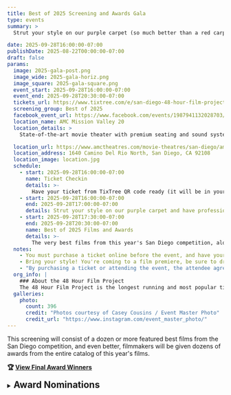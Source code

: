 ```yaml
---
title: Best of 2025 Screening and Awards Gala
type: events
summary: >
  Strut your style on our purple carpet (so much better than a red carpet!) ...and have professional photos taken at our Hollywood style step-and-repeat before heading into a theater packed with the very best of our 48 hour filmmakers... and friends, fans of the 48.

date: 2025-09-28T16:00:00-07:00
publishDate: 2025-08-22T00:00:00-07:00
draft: false
params:
  image: 2025-gala-post.png
  image_wide: 2025-gala-horiz.png
  image_square: 2025-gala-square.png
  event_start: 2025-09-28T16:00:00-07:00
  event_end: 2025-09-28T20:30:00-07:00
  tickets_url: https://www.tixtree.com/e/san-diego-48-hour-film-project-2025-best-of-san-diego-screening-and-awards-gala-091a8e4846ab
  screening_group: Best of 2025
  facebook_event_url: https://www.facebook.com/events/1987941132028703/
  location_name: AMC Mission Valley 20
  location_details: >
    State-of-the-art movie theater with premium seating and sound systems. Located in the heart of Mission Valley with easy access from I-8 and I-15.

  location_url: https://www.amctheatres.com/movie-theatres/san-diego/amc-mission-valley-20
  location_address: 1640 Camino Del Rio North, San Diego, CA 92108
  location_image: location.jpg
  schedule:
    - start: 2025-09-28T16:00:00-07:00
      name: Ticket Checkin
      details: >-
        Have your ticket from TixTree QR code ready (it will be in your email after purchase). There will be no on-site ticket sales, you must order online.
    - start: 2025-09-28T16:00:00-07:00
      end: 2025-09-28T17:00:00-07:00
      details: Strut your style on our purple carpet and have professional photos taken at our Hollywood style step-and-repeat
    - start: 2025-09-28T17:30:00-07:00
      end: 2025-09-28T20:30:00-07:00
      name: Best of 2025 Films and Awards
      details: >-
        The very best films from this year's San Diego competition, along with dozens of awards
  notes:
    - You must purchase a ticket online before the event, and have your emailed QR code ready. There will be no on-site ticket sales.
    - Bring your style! You're coming to a film premiere, be sure to dress to impress.
    - "By purchasing a ticket or attending the event, the attendee agrees to the [Attendee Terms](/attendee-terms/)"
  org_info: |
    ### About the 48 Hour Film Project
    The 48 Hour Film Project is the longest running and most popular timed filmmaking competition. Teams have just 48 hours to write, shoot, edit and score a short film. All films are screened in a real theater and compete for awards and recognition.
  galleries:
    photo:
      count: 396
      credit: "Photos courtesy of Casey Cousins / Event Master Photo"
      credit_url: "https://www.instagram.com/event_master_photo/"
---
```

This screening will consist of a dozen or more featured best films from the San Diego competition, and even better, filmmakers will be given dozens of awards from the entire catalog of this year's films.

**🏆 [View Final Award Winners](/competition-summary/2025/)**

<details>
<summary><h2 style="display: inline; cursor: pointer;">Award Nominations</h2></summary>

<div class="awards-box">

**The following nominees were selected for this year's awards**

### Best Cinematography

- **Will Severson, Sean McDannold, & Maximillian Newhan**  
  for **[Tango](/films/2025-extra-rad-tango/)** by *Extra Rad*

- **Cody Caldwell**  
  for **[Room to Grieve](/films/2025-fora-productions-room-to-grieve/)** by *FORA Productions*

- **Ryan Matthysse**  
  for **[F.I.R.E. in my Heart](/films/2025-filmigos-fire-in-my-heart/)** by *The Filmigos*

- **Greyson Joralemon**  
  for **[Signs of Life](/films/2025-goon-squad-signs-of-life/)** by *Goon Squad*

- **Nathan Tomczak**  
  for **[Hollow Hearts](/films/2025-phaneron-films-hollow-hearts/)** by *Phaneron Films*

### Best Film Editing

- **Tyler Diffie & Dan Goldman**  
  for **[F.I.R.E. in my Heart](/films/2025-filmigos-fire-in-my-heart/)** by *The Filmigos*

- **Ivan Parascandolo**  
  for **[Room to Grieve](/films/2025-fora-productions-room-to-grieve/)** by *FORA Productions*

- **Greyson Joralemon**  
  for **[Signs of Life](/films/2025-goon-squad-signs-of-life/)** by *Goon Squad*

- **Mauricio Navarro**  
  for **[Quality Trauma Bonding](/films/2025-jordan-does-productions-quality-trauma-bonding/)** by *Jordan Does Productions*

- **Jake Segraves**  
  for **[Winds of Vengeance](/films/2025-state-of-flux-winds-of-vengeance/)** by *State of Flux*

### Best Directing

- **Flash Kellish**  
  for **[A Cut Above](/films/2025-team-roller-pictures-a-cut-above/)** by *Team Roller Pictures*

- **Jacob Rozansky, Harrison Webb, Paige Chadwick, & Joel Arriola**  
  for **[The Good Good](/films/2025-dad-skeleton-the-good-good/)** by *Dad Skeleton*

- **Peter Kowalchuk**  
  for **[Hollow Hearts](/films/2025-phaneron-films-hollow-hearts/)** by *Phaneron Films*

- **Maximilian Newhan & Sean McDannold**  
  for **[Tango](/films/2025-extra-rad-tango/)** by *Extra Rad*

- **Ben Wilson**  
  for **[WondRFULL](/films/2025-no-umbrella-studios-wondrfull/)** by *No Umbrella Studios*

### Best Screenwriting

- **Alex Guillen & Michael Scott**  
  for **[A Cut Above](/films/2025-team-roller-pictures-a-cut-above/)** by *Team Roller Pictures*

- **Rachel Kelly & Justin Hundall**  
  for **[Slice](/films/2025-business-socks-slice/)** by *Business Socks*

- **Joel Arriola, Paige Chadwick, & Jacob Rozansky**  
  for **[The Good Good](/films/2025-dad-skeleton-the-good-good/)** by *Dad Skeleton*

- **Scott W. Peterson & Andrew Van Camp**  
  for **[Late Checkout](/films/2025-broken-leg-meets-surya-deva-late-checkout/)** by *Broken Leg Meets Surya Deva*

- **Kellen Crawford, Will Severson, & Maximillian Newhan**  
  for **[Tango](/films/2025-extra-rad-tango/)** by *Extra Rad*

### Best Musical Score

- **Jarrah Newman**  
  for **[Finest City Signs](/films/2025-cane-toad-productions-finest-city-signs/)** by *Cane Toad Productions*

- **Ray Kim**  
  for **[Room to Grieve](/films/2025-fora-productions-room-to-grieve/)** by *FORA Productions*

- **Edward Spade**  
  for **[Tango for the Unseen](/films/2025-k-concern-tango-for-the-unseen/)** by *The K Concern*

- **Alan Perales**  
  for **[Tied up in the Yard](/films/2025-all-kinds-of-shoot-tied-up-in-the-yard/)** by *All Kinds of Shoot*

- **David Dudas**  
  for **[Winds of Vengeance](/films/2025-state-of-flux-winds-of-vengeance/)** by *State of Flux*

### Best Acting in a Male Role

- **Devon Guevara**  
  for **[F.I.R.E. in my Heart](/films/2025-filmigos-fire-in-my-heart/)** by *The Filmigos*

- **Randy Davison**  
  for **[Room to Grieve](/films/2025-fora-productions-room-to-grieve/)** by *FORA Productions*

- **Paul Costen**  
  for **[Slice](/films/2025-business-socks-slice/)** by *Business Socks*

- **Enrique Dueñas**  
  for **[Tango](/films/2025-extra-rad-tango/)** by *Extra Rad*

- **Rivers Daniel Michel**  
  for **[WondRFULL](/films/2025-no-umbrella-studios-wondrfull/)** by *No Umbrella Studios*

### Best Acting in a Female Role

- **Jenna Pekny**  
  for **[The Clown Closet](/films/2025-and-company-productions-the-clown-closet/)** by *And Company! Productions*

- **Nana La**  
  for **[The Clown Closet](/films/2025-and-company-productions-the-clown-closet/)** by *And Company! Productions*

- **Abbie Black**  
  for **[Finest City Signs](/films/2025-cane-toad-productions-finest-city-signs/)** by *Cane Toad Productions*

- **Paige Chadwick**  
  for **[The Good Good](/films/2025-dad-skeleton-the-good-good/)** by *Dad Skeleton*

- **Yoselina Castillo**  
  for **[Hollow Hearts](/films/2025-phaneron-films-hollow-hearts/)** by *Phaneron Films*

### Other Awards

There will be many other awards given at the screening and gala, many for teams
that were not included in the screening!

- Best Film
- Best Film Runner-Up
- Best Film Second Runner-Up
- Audience Choice (+ Runners-Up)
- Best Poster (+ Runners-Up)
- Best Poster Audience Choice (+ Runners-Up)
- Best Trailer (+ Runners-Up)
- Spirit of San Diego Award
- Best Actor in a Male Supporting Role
- Best Actor in a Female Supporting Role
- Best Youth Acting
- Best Ensemble Cast
- Best Costume Design
- Best Makeup and Hairstyling
- Best Practical Effects
- Best Stunt Choreography
- Best Song
- Best Titles
- Best Sound Design
- Best Production Design
- Best Lighting Design
- Best Graphics
- Best Visual Effects
- Best Concept
- Best Use of Genre
- Best Use of Prop
- Best Use of Prop
- Best Use of Line of Dialog
- Best Use of Character
- **...and more!**

</div>
</details>